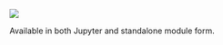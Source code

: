 ![](https://boskovicgroup.semaphoreci.com/badges/bottchercomplexity/branches/set-up-semaphore.svg)

Available in both Jupyter and standalone module form. 
